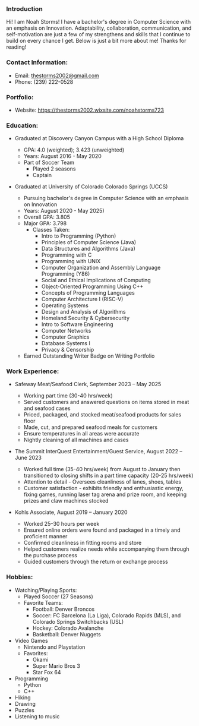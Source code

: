 ### Introduction
  Hi! I am Noah Storms! I have a bachelor's degree in Computer Science with an emphasis on Innovation. Adaptability, collaboration, communication, and self-motivation are just a few of my strengthens and skills that I continue to build on every chance I get. Below is just a bit more about me! Thanks for reading!
### Contact Information:
- Email: thestorms2002@gmail.com
- Phone: (239) 222-0528
### Portfolio:
- Website: https://thestorms2002.wixsite.com/noahstorms723

### Education:
  - Graduated at Discovery Canyon Campus with a High School Diploma
      - GPA: 4.0 (weighted); 3.423 (unweighted)
      - Years: August 2016 - May 2020
      - Part of Soccer Team
        - Played 2 seasons
        - Captain
        
  - Graduated at University of Colorado Colorado Springs (UCCS)
      - Pursuing bachelor's degree in Computer Science with an emphasis on Innovation
      - Years: August 2020 - May 2025)
      - Overall GPA: 3.805
      - Major GPA: 3.798
        - Classes Taken:
          - Intro to Programming (Python)
          - Principles of Computer Science (Java)
          - Data Structures and Algorithms (Java)
          - Programming with C
          - Programming with UNIX
          - Computer Organization and Assembly Language Programming (Y86)
          - Social and Ethical Implications of Computing
          - Object-Oriented Programming Using C++
          - Concepts of Programming Languages
          - Computer Architecture I (RISC-V)
          - Operating Systems
          - Design and Analysis of Algorithms
          - Homeland Security & Cybersecurity
          - Intro to Software Engineering
          - Computer Networks
          - Computer Graphics
          - Database Systems I 
          - Privacy & Censorship 
      - Earned Outstanding Writer Badge on Writing Portfolio

### Work Experience:
  - Safeway Meat/Seafood Clerk, September 2023 – May 2025
    - Working part time (30-40 hrs/week)
    - Served customers and answered questions on items stored in meat and seafood cases
    - Priced, packaged, and stocked meat/seafood products for sales floor
    - Made, cut, and prepared seafood meals for customers
    - Ensure temperatures in all areas were accurate
    - Nightly cleaning of all machines and cases
      
  - The Summit InterQuest Entertainment/Guest Service, August 2022 – June 2023
    - Worked full time (35-40 hrs/week) from August to January then transitioned to closing shifts in a part time capacity (20-25 hrs/week)
    - Attention to detail - Oversees cleanliness of lanes, shoes, tables
    - Customer satisfaction - exhibits friendly and enthusiastic energy, fixing games, running laser tag arena and prize room, and keeping prizes and claw machines stocked
      
  - Kohls Associate, August 2019 – January 2020
    - Worked 25–30 hours per week
    - Ensured online orders were found and packaged in a timely and proficient manner
    - Confirmed cleanliness in fitting rooms and store
    - Helped customers realize needs while accompanying them through the purchase process
    - Guided customers through the return or exchange process 

### Hobbies:
  - Watching/Playing Sports:
      - Played Soccer (27 Seasons)
      - Favorite Teams:
          - Football: Denver Broncos
          - Soccer: FC Barcelona (La Liga), Colorado Rapids (MLS), and Colorado Springs Switchbacks (USL)
          - Hockey: Colorado Avalanche
          - Basketball: Denver Nuggets
  - Video Games
      - Nintendo and Playstation
      - Favorites:
          - Okami
          - Super Mario Bros 3
          - Star Fox 64
  - Programming
      - Python
      - C++
  - Hiking
  - Drawing
  - Puzzles
  - Listening to music



<!--
**storms421/storms421** is a ✨ _special_ ✨ repository because its `README.md` (this file) appears on your GitHub profile.

Here are some ideas to get you started:

- 🔭 I’m currently working on ...
- 🌱 I’m currently learning ...
- 👯 I’m looking to collaborate on ...
- 🤔 I’m looking for help with ...
- 💬 Ask me about ...
- 📫 How to reach me: ...
- 😄 Pronouns: ...
- ⚡ Fun fact: ...
-->
